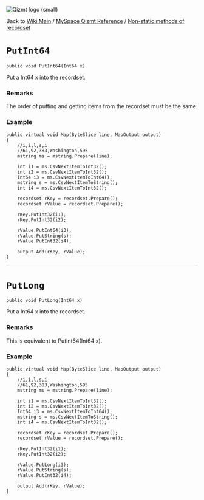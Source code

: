 <a href='Hidden comment: Image:'></a><img src='http://qizmt.googlecode.com/svn/wiki/images/Qizmt_logo_small.png' alt='Qizmt logo (small)' />

Back to <a href='Hidden comment: Link:'></a>[Wiki Main](Main.md) / [MySpace Qizmt Reference](MySpaceQizmtReference.md) / [Non-static methods of recordset](MySpaceQizmtReferenceRecordsetMethods.md)



# `PutInt64` #
`public void PutInt64(Int64 x)`

Put a Int64 x into the recordset.
### Remarks ###
The order of putting and getting items from the recordset must be the same.

### Example ###
```
public virtual void Map(ByteSlice line, MapOutput output)
{
    //i,i,l,s,i
    //61,92,383,Washington,595
    mstring ms = mstring.Prepare(line);

    int i1 = ms.CsvNextItemToInt32();
    int i2 = ms.CsvNextItemToInt32();
    Int64 i3 = ms.CsvNextItemToInt64();
    mstring s = ms.CsvNextItemToString();
    int i4 = ms.CsvNextItemToInt32();

    recordset rKey = recordset.Prepare();
    recordset rValue = recordset.Prepare();

    rKey.PutInt32(i1);
    rKey.PutInt32(i2);

    rValue.PutInt64(i3);
    rValue.PutString(s);
    rValue.PutInt32(i4);

    output.Add(rKey, rValue);
} 
```

---




# `PutLong` #
`public void PutLong(Int64 x)`

Put a Int64 x into the recordset.
### Remarks ###
This is equivalent to PutInt64(Int64 x).

### Example ###
```
public virtual void Map(ByteSlice line, MapOutput output)
{
    //i,i,l,s,i
    //61,92,383,Washington,595
    mstring ms = mstring.Prepare(line);

    int i1 = ms.CsvNextItemToInt32();
    int i2 = ms.CsvNextItemToInt32();
    Int64 i3 = ms.CsvNextItemToInt64();
    mstring s = ms.CsvNextItemToString();
    int i4 = ms.CsvNextItemToInt32();

    recordset rKey = recordset.Prepare();
    recordset rValue = recordset.Prepare();

    rKey.PutInt32(i1);
    rKey.PutInt32(i2);

    rValue.PutLong(i3);
    rValue.PutString(s);
    rValue.PutInt32(i4);

    output.Add(rKey, rValue);
} 
```